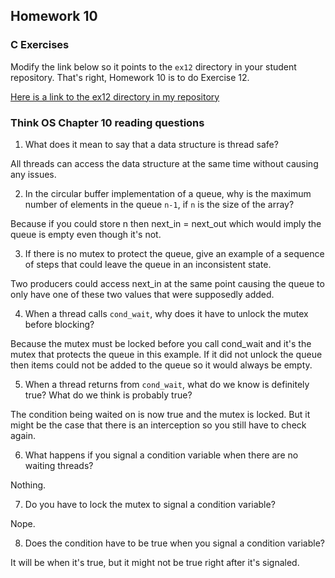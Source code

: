 ## Homework 10

### C Exercises

Modify the link below so it points to the `ex12` directory in your
student repository.  That's right, Homework 10 is to do Exercise 12.

[Here is a link to the ex12 directory in my repository](https://github.com/LucyWilcox/ExercisesInC/tree/master/exercises/ex12)

### Think OS Chapter 10 reading questions

1) What does it mean to say that a data structure is thread safe?

All threads can access the data structure at the same time without causing any issues.

2) In the circular buffer implementation of a queue, why is the maximum number of elements in the queue `n-1`,
if `n` is the size of the array?

Because if you could store n then next_in = next_out which would imply the queue is empty even though it's not.

3) If there is no mutex to protect the queue, give an example of a sequence of steps that could leave
the queue in an inconsistent state.

Two producers could access next_in at the same point causing the queue to only have one of these two values that were supposedly added.

4) When a thread calls `cond_wait`, why does it have to unlock the mutex before blocking?

Because the mutex must be locked before you call cond_wait and it's the mutex that protects the queue in this example. If it did not unlock the queue then items could not be added to the queue so it would always be empty.

5) When a thread returns from `cond_wait`, what do we know is definitely true?  What do we think is probably true?

The condition being waited on is now true and the mutex is locked. But it might be the case that there is an interception so you still have to check again.

6) What happens if you signal a condition variable when there are no waiting threads?

Nothing.

7) Do you have to lock the mutex to signal a condition variable?

Nope.

8) Does the condition have to be true when you signal a condition variable?

It will be when it's true, but it might not be true right after it's signaled.



